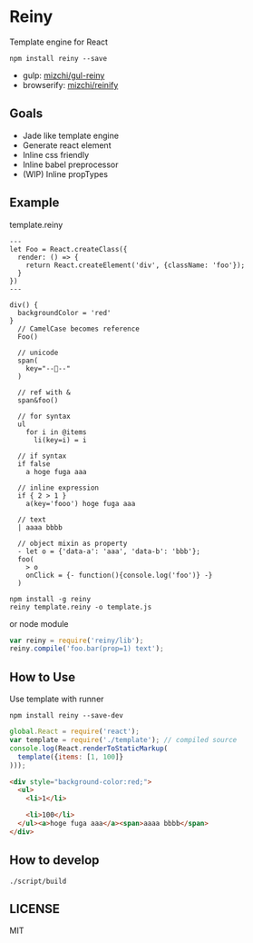 # Reiny

Template engine for React

```
npm install reiny --save
```

- gulp: [mizchi/gul-reiny](https://github.com/mizchi/gul-reiny "mizchi/gul-reiny")
- browserify: [mizchi/reinify](https://github.com/mizchi/reinify "mizchi/reinify")

## Goals

- Jade like template engine
- Generate react element
- Inline css friendly
- Inline babel preprocessor
- (WIP) Inline propTypes

## Example

template.reiny

```
---
let Foo = React.createClass({
  render: () => {
    return React.createElement('div', {className: 'foo'});
  }
})
---

div() {
  backgroundColor = 'red'
}
  // CamelCase becomes reference
  Foo()

  // unicode
  span(
    key="--🐑--"
  )

  // ref with &
  span&foo()

  // for syntax
  ul
    for i in @items
      li(key=i) = i

  // if syntax
  if false
    a hoge fuga aaa

  // inline expression
  if { 2 > 1 }
    a(key='fooo') hoge fuga aaa

  // text
  | aaaa bbbb

  // object mixin as property
  - let o = {'data-a': 'aaa', 'data-b': 'bbb'};
  foo(
    > o
    onClick = {- function(){console.log('foo')} -}
  )
```

```
npm install -g reiny
reiny template.reiny -o template.js
```

or node module

```js
var reiny = require('reiny/lib');
reiny.compile('foo.bar(prop=1) text');
```

## How to Use

Use template with runner

```
npm install reiny --save-dev
```

```js
global.React = require('react');
var template = require('./template'); // compiled source
console.log(React.renderToStaticMarkup(
  template({items: [1, 100]}
)));
```

```html
<div style="background-color:red;">
  <ul>
    <li>1</li>

    <li>100</li>
  </ul><a>hoge fuga aaa</a><span>aaaa bbbb</span>
</div>
```

## How to develop

```
./script/build
```

## LICENSE

MIT
